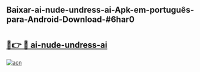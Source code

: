 ## Baixar-ai-nude-undress-ai-Apk-em-português​-para-Android-Download-#6har0

# <h2><a href="https://ainizakaria.my?title=ai-nude-undress-ai&ref=20M">🔗👉 🔴 ai-nude-undress-ai</a></h2>

[![acn](https://github.com/user-attachments/assets/0f9c940e-d8b0-45ae-aac7-cd30a18b3e1c)](https://ainizakaria.my?title=ai-nude-undress-ai&ref=20M)

